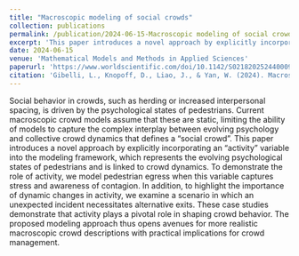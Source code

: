 ```yaml
---
title: "Macroscopic modeling of social crowds"
collection: publications
permalink: /publication/2024-06-15-Macroscopic modeling of social crowds
excerpt: 'This paper introduces a novel approach by explicitly incorporating an “activity” variable into the modeling framework, which represents the evolving psychological states of pedestrians and is linked to crowd dynamics.'
date: 2024-06-15
venue: 'Mathematical Models and Methods in Applied Sciences'
paperurl: 'https://www.worldscientific.com/doi/10.1142/S0218202524400098'
citation: 'Gibelli, L., Knopoff, D., Liao, J., & Yan, W. (2024). Macroscopic modeling of social crowds. Mathematical Models and Methods in Applied Sciences.'
---
```


Social behavior in crowds, such as herding or increased interpersonal spacing, is driven by the psychological states of pedestrians. Current macroscopic crowd models assume that these are static, limiting the ability of models to capture the complex interplay between evolving psychology and collective crowd dynamics that defines a “social crowd”. This paper introduces a novel approach by explicitly incorporating an “activity” variable into the modeling framework, which represents the evolving psychological states of pedestrians and is linked to crowd dynamics. To demonstrate the role of activity, we model pedestrian egress when this variable captures stress and awareness of contagion. In addition, to highlight the importance of dynamic changes in activity, we examine a scenario in which an unexpected incident necessitates alternative exits. These case studies demonstrate that activity plays a pivotal role in shaping crowd behavior. The proposed modeling approach thus opens avenues for more realistic macroscopic crowd descriptions with practical implications for crowd management.
